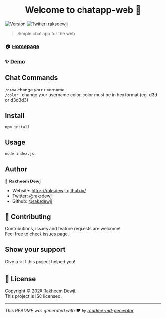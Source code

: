 <h1 align="center">Welcome to chatapp-web 👋</h1>
<p>
  <img alt="Version" src="https://img.shields.io/badge/version-1.0-blue.svg?cacheSeconds=2592000" />
  <a href="https://twitter.com/raksdewji" target="_blank">
    <img alt="Twitter: raksdewji" src="https://img.shields.io/twitter/follow/raksdewji.svg?style=social" />
  </a>
</p>

> Simple chat app for the web

### 🏠 [Homepage](https://github.com/raksdewji/chatapp-web#readme)

### ✨ [Demo](https://raksdewji-chatapp-web.herokuapp.com)

## Chat Commands

`/name` change your username <br />
`/color ` change your username color, color must be in hex format (eg. d3d or d3d3d3)

## Install

```sh
npm install
```

## Usage

```sh
node index.js
```

## Author

👤 **Rakheem Dewji**

- Website: https://raksdewji.github.io/
- Twitter: [@raksdewji](https://twitter.com/raksdewji)
- Github: [@raksdewji](https://github.com/raksdewji)

## 🤝 Contributing

Contributions, issues and feature requests are welcome!<br />Feel free to check [issues page](https://github.com/raksdewji/chatapp-web/issues).

## Show your support

Give a ⭐️ if this project helped you!

## 📝 License

Copyright © 2020 [Rakheem Dewji](https://github.com/raksdewji).<br />
This project is ISC licensed.

---

_This README was generated with ❤️ by [readme-md-generator](https://github.com/kefranabg/readme-md-generator)_
